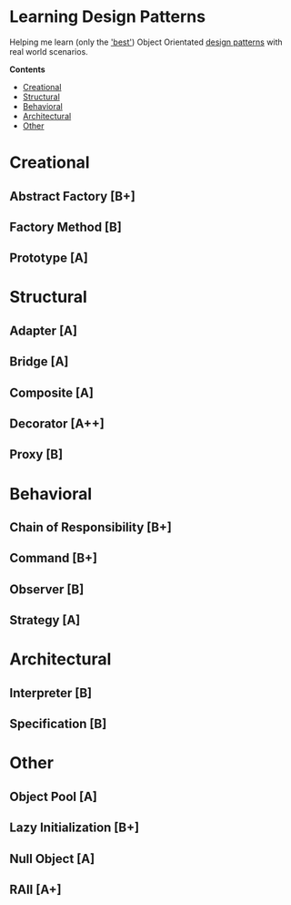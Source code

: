 # Learning Design Patterns

Helping me learn (only the ['best'](http://www.yegor256.com/2016/02/03/design-patterns-and-anti-patterns.html)) Object Orientated [design patterns](https://github.com/kamranahmedse/design-patterns-for-humans) with real world scenarios.

**Contents**
* [Creational](#creational-design-patterns)
* [Structural](#structural-design-patterns)
* [Behavioral](#behavioral-design-patterns)
* [Architectural](#architectural-design-patterns)
* [Other](#other-design-patterns)


# Creational


## Abstract Factory [B+]
## Factory Method [B]
## Prototype [A]


# Structural

## Adapter [A]
## Bridge [A]
## Composite [A]
## Decorator [A++]
## Proxy [B]

# Behavioral

## Chain of Responsibility [B+]
## Command [B+]
## Observer [B]
## Strategy [A]


# Architectural

## Interpreter [B]
## Specification [B]


# Other

## Object Pool [A]
## Lazy Initialization [B+]
## Null Object [A]
## RAII [A+]

